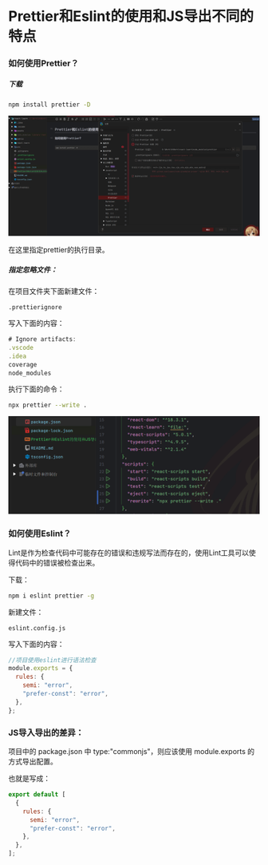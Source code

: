 # Prettier和Eslint的使用和JS导出不同的特点

### 如何使用Prettier？

##### 下载

```bash
npm install prettier -D
```

![image.png](doc/prettier-设置.png)

在这里指定prettier的执行目录。

##### 指定忽略文件：

在项目文件夹下面新建文件：

```
.prettierignore
```

写入下面的内容：

```js
# Ignore artifacts:
.vscode
.idea
coverage
node_modules
```

执行下面的命令：

```bash
npx prettier --write .
```

![image.png](doc/格式化.png)

### 如何使用Eslint？

Lint是作为检查代码中可能存在的错误和违规写法而存在的，使用Lint工具可以使得代码中的错误被检查出来。

下载：

```bash
npm i eslint prettier -g
```

新建文件：

```
eslint.config.js
```

写入下面的内容：

```js
//项目使用eslint进行语法检查
module.exports = {
  rules: {
    semi: "error",
    "prefer-const": "error",
  },
};
```

### JS导入导出的差异：

项目中的 package.json 中 type:"commonjs"，则应该使用 module.exports 的方式导出配置。

也就是写成：

```js
export default [
  {
    rules: {
      semi: "error",
      "prefer-const": "error",
    },
  },
];
```
